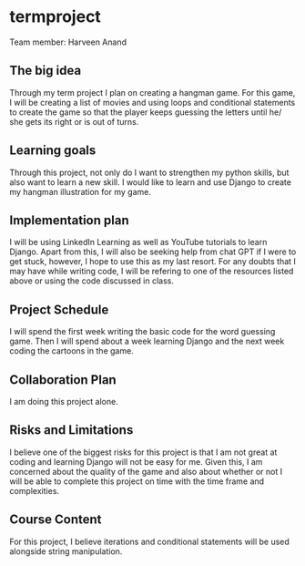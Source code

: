 # termproject

Team member: Harveen Anand

## The big idea 
Through my term project I plan on creating a hangman game. For this game, I will be creating a list of movies and using loops and conditional statements to create the game so that the player keeps guessing the letters until he/ she gets its right or is out of turns. 

## Learning goals 
Through this project, not only do I want to strengthen my python skills, but also want to learn a new skill. I would like to learn and use Django to create my hangman illustration for my game. 

## Implementation plan 
I will be using LinkedIn Learning as well as YouTube tutorials to learn Django. Apart from this, I will also be seeking help from chat GPT if I were to get stuck, however, I hope to use this as my last resort. For any doubts that I may have while writing code, I will be refering to one of the resources listed above or using the code discussed in class. 

## Project Schedule 
I will spend the first week writing the basic code for the word guessing game. Then I will spend about a week learning Django and the next week coding the cartoons in the game. 

## Collaboration Plan 
I am doing this project alone. 

## Risks and Limitations 
I believe one of the biggest risks for this project is that I am not great at coding and learning Django will not be easy for me. Given this, I am concerned about the quality of the game and also about whether or not I will be able to complete this project on time with the time frame and complexities. 

## Course Content 
For this project, I believe iterations and conditional statements will be used alongside string manipulation. 